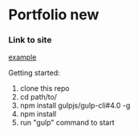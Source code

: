 # Portfolio new

### Link to site
[example](https://andrivash.github.io/portfolio-new/)


Getting started:

1. clone this repo
2. cd path/to/
3. npm install gulpjs/gulp-cli#4.0 -g
4. npm install
5. run "gulp" command to start
